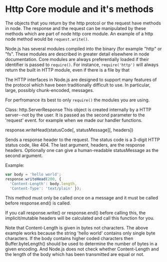 # Http Core module and it's methods

The objects that you return by the http protcol or the request have methods in node. The response and the request can be manipulated by these methods which are part of node http core module. An example of a http node method would be `request.write()`.

Node.js has several modules compiled into the binary (for example "http" or "fs". These modules are described in greater detail elsewhere in node documentation.
Core modules are always preferentially loaded if their identifier is passed to `require()`. For instance, `require('http')` will always return the built in HTTP module, even if there is a file by that 



The HTTP interfaces in Node.js are designed to support many features of the protocol which have been traditionally difficult to use. In particular, large, possibly chunk-encoded, messages.

For perfromance its best to only `require()` the modules you are using.

Class: http.ServerResponse
This object is created internally by a HTTP server--not by the user. It is passed as the second parameter to the 'request' event. for example when we made our handler functions.

response.writeHead(statusCode[, statusMessage][, headers])

Sends a response header to the request. The status code is a 3-digit HTTP status code, like 404. The last argument, headers, are the response headers. Optionally one can give a human-readable statusMessage as the second argument.

Example:
```javascript
var body = 'hello world';
response.writeHead(200, {
  'Content-Length': body.length,
  'Content-Type': 'text/plain' });
```
This method must only be called once on a message and it must be called before response.end() is called.

If you call response.write() or response.end() before calling this, the implicit/mutable headers will be calculated and call this function for you.

Note that Content-Length is given in bytes not characters. The above example works because the string 'hello world' contains only single byte characters. If the body contains higher coded characters then Buffer.byteLength() should be used to determine the number of bytes in a given encoding. And Node.js does not check whether Content-Length and the length of the body which has been transmitted are equal or not.










